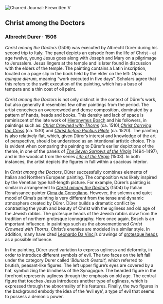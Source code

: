 <div class="artwork-of-the-day">
  <div class="container">
    <div class="img-wrapper">
      <img
        src="https://uploads6.wikiart.org/images/albrecht-durer/christ-among-the-doctors-1506.jpg!Large.jpg"
        alt="Charred Journal: Firewritten V" />
    </div>
    <div class="artwork-detail">
      <div class="artwork-origin"> 
        <h2 class="artwork-name">Christ among the Doctors</h2>
        <h3 class="artist">
          Albrecht Durer
                    ·  1506
        </h3>
      </div>
      <p class="description">
        <span class="artwork-description-text ng-binding" ng-bind-html="viewModel.ArtworkOfTheDay.Description | unsafe"><i>Christ among the Doctors</i> (1506) was executed by Albrecht Dürer during his second trip to Italy. The panel depicts an episode from the life of Christ - at age twelve, young Jesus goes along with Joseph and Mary on a pilgrimage to Jerusalem. Jesus lingers at the temple and is later found in discussion with the elders of the temple. The painting contains a Latin inscription, located on a page slip in the book held by the elder on the left: <i>Opus quinque dierum</i>, meaning “work executed in five days”. Scholars agree that this refers to the swift execution of the painting, which has a base of tempera and a thin coat of oil paint.<br><br><i>Christ among the Doctors</i> is not only distinct in the context of Dürer’s work, but also generally it resembles few other paintings from the period. The artist conceives an overcrowded and dense composition, dominated by a pattern of hands, heads and books. This density and lack of space is reminiscent of the late work of <a target="_blank" href="https://www.wikiart.org/en/hieronymus-bosch">Hieronymus Bosch</a> and his followers, in paintings such as: <a target="_blank" href="https://www.wikiart.org/en/hieronymus-bosch/christ-crowned-with-thorns-1510"><i>Christ Crowned with Thorns</i></a> (ca. 1510),<a target="_blank" href="https://www.wikiart.org/en/hieronymus-bosch/the-carrying-of-the-cross-1480"><i>Christ Carrying the Cross</i></a> (ca. 1510) and <a target="_blank" href="https://www.wikiart.org/en/hieronymus-bosch/christ-before-pilate-1516"><i>Christ before Pontius Pilate</i></a> (ca. 1520). The painting is also relatively flat, which, given Dürer’s interest and knowledge of the art of perspective, should be understood as an intentional artistic choice. This is evident when comparing the painting to Dürer’s earlier depictions of the theme, in one of the panels of <a target="_blank" href="https://www.wikiart.org/en/albrecht-durer/the-seven-sorrows"><i>The Seven Sorrows of the Virgin</i></a> (1494-1497), and in the woodcut from the series <a target="_blank" href="https://www.wikiart.org/en/albrecht-durer/all-works#!#filterName:Series_life-of-the-virgin,resultType:masonry"><i>Life of the Virgin</i></a> (1503). In both instances, the artist depicts the figures in full within a spacious interior.<br><br>In <i>Christ among the Doctors</i>, Dürer successfully combines elements of Italian and Northern European painting. The composition was likely inspired by the Venetian type half-length picture. For example, Dürer’s painting is similar in arrangement to <a target="_blank" href="https://www.wikiart.org/en/cima-da-conegliano/christ-among-the-doctors-1504"><i>Christ among the Doctor’s</i></a> (1504) by Italian Renaissance painter <a target="_blank" href="https://www.wikiart.org/en/cima-da-conegliano">Cima da Conegliano</a>. However, the solemn and quiet mood of Cima’s painting is very different from the tense and dynamic atmosphere created by Dürer. Dürer builds a dramatic conflict by contrasting the youth and beauty of Christ with the ugliness and old age of the Jewish rabbis. The grotesque heads of the Jewish rabbis draw from the tradition of northern grotesque iconography. Here once again, Bosch is an important influence. In paintings such as the abovementioned <i>Christ Crowned with Thorns</i>, Christ’s enemies are modeled in a similar style. In addition, many have cited <a target="_blank" href="https://www.wikiart.org/en/leonardo-da-vinci">Leonardo Da Vinci</a>’s drawings of <a target="_blank" href="https://www.wikiart.org/en/leonardo-da-vinci/all-works#!#filterName:Genre_caricature,resultType:masonry">grotesque heads</a> as a possible influence. <br><br>In the painting, Dürer used variation to express ugliness and deformity, in order to introduce different symbols of evil. The two faces on the left fall under the category Durer called ‘<i>Bäurisch Gestalt</i>’, which referred to brutish, peasant-like figures. The left upper figure’s eyes are covered by a hat, symbolizing the blindness of the Synagogue. The bearded figure in the forefront represents ugliness through the emphasis on old age. The central figure that touches Jesus introduces another type of ugliness, which is expressed through the abnormality of his features. Finally, the two figures in the background embody the idea of the ‘evil eye’, a type of evil that seems to possess a demonic power. </span>
                        <div class="text-shadow-container" ng-show="showShadow" style=""></div>
      </p>
    </div>
  </div>

</div>
